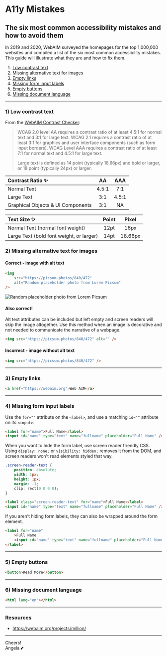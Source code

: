 # A11y Mistakes

## The six most common accessibility mistakes and how to avoid them

In 2019 and 2020, WebAIM surveyed the homepages for the top 1,000,000 websites and compiled a list of the six most common accessibility mistakes. This guide will illustrate what they are and how to fix them.

1. [Low contrast text](https://github.com/angelajholden/a11ymistakes#1-low-contrast-text)
2. [Missing alternative text for images](https://github.com/angelajholden/a11ymistakes#2-missing-alternative-text-for-images)
3. [Empty links](https://github.com/angelajholden/a11ymistakes#3-empty-links)
4. [Missing form input labels](https://github.com/angelajholden/a11ymistakes#4-missing-form-input-labels)
5. [Empty buttons](https://github.com/angelajholden/a11ymistakes#5-empty-buttons)
6. [Missing document language](https://github.com/angelajholden/a11ymistakes#6-missing-document-language)

---

### 1) Low contrast text

From the [WebAIM Contrast Checker](https://webaim.org/resources/contrastchecker/):

> WCAG 2.0 level AA requires a contrast ratio of at least 4.5:1 for normal text and 3:1 for large text. WCAG 2.1 requires a contrast ratio of at least 3:1 for graphics and user interface components (such as form input borders). WCAG Level AAA requires a contrast ratio of at least 7:1 for normal text and 4.5:1 for large text.
>
> Large text is defined as 14 point (typically 18.66px) and bold or larger, or 18 point (typically 24px) or larger.

| Contrast Ratio :sparkles:             |  AA   |  AAA  |
| :------------------------------------ | :---: | :---: |
| Normal Text                           | 4.5:1 |  7:1  |
| Large Text                            |  3:1  | 4.5:1 |
| Graphical Objects &amp; UI Components |  3:1  |  NA   |

| Text Size :sparkles:                     | Point |  Pixel  |
| :--------------------------------------- | :---: | :-----: |
| Normal Text (normal font weight)         | 12pt  |  16px   |
| Large Text (bold font weight, or larger) | 14pt  | 18.66px |

### 2) Missing alternative text for images

#### Correct - image with alt text

```html
<img
    src="https://picsum.photos/840/472"
    alt="Random placeholder photo from Lorem Picsum"
/>
```

![Random placeholder photo from Lorem Picsum](https://picsum.photos/838/471)

#### Also correct!

Alt text attributes can be included but left empty and screen readers will skip the image altogether. Use this method when an image is decorative and not needed to communicate the narrative of a webpage.

```html
<img src="https://picsum.photos/840/472" alt="" />
```

#### Incorrect - image without alt text

```html
<img src="https://picsum.photos/840/472" />
```

---

### 3) Empty links

```html
<a href="https://webaim.org">Web AIM</a>
```

---

### 4) Missing form input labels

Use the `for=""` attribute on the `<label>`, and use a matching `id=""` attribute on its `<input>`.

```html
<label for="name">Full Name</label>
<input id="name" type="text" name="fullname" placeholder="Full Name" />
```

When you want to hide the form label, use screen reader friendly CSS.  
Using `display: none;` or `visibility: hidden;` removes it from the DOM, and screen readers won't read elements styled that way.

```css
.screen-reader-text {
    position: absolute;
    width: 1px;
    height: 1px;
    margin: -1;
    clip: rect(0 0 0 0);
}
```

```html
<label class="screen-reader-text" for="name">Full Name</label>
<input id="name" type="text" name="fullname" placeholder="Full Name" />
```

If you aren't hiding form labels, they can also be wrapped around the form element.

```html
<label for="name"
    >Full Name
    <input id="name" type="text" name="fullname" placeholder="Full Name" />
</label>
```

---

### 5) Empty buttons

```html
<button>Read More</button>
```

---

### 6) Missing document language

```html
<html lang="en"></html>
```

---

### Resources

-   https://webaim.org/projects/million/

---

Cheers!  
Angela :two_hearts:
